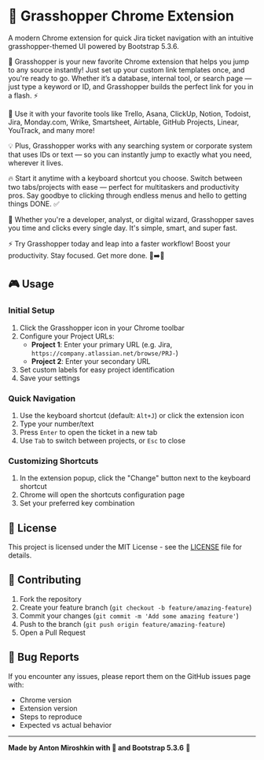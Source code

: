 # 🦗 Grasshopper Chrome Extension

A modern Chrome extension for quick Jira ticket navigation with an intuitive grasshopper-themed UI powered by Bootstrap 5.3.6.

🚀 Grasshopper is your new favorite Chrome extension that helps you jump to any source instantly! Just set up your custom link templates once, and you're ready to go. Whether it’s a database, internal tool, or search page — just type a keyword or ID, and Grasshopper builds the perfect link for you in a flash. ⚡

🎯 Use it with your favorite tools like Trello, Asana, ClickUp, Notion, Todoist, Jira, Monday.com, Wrike, Smartsheet, Airtable, GitHub Projects, Linear, YouTrack, and many more!

💡 Plus, Grasshopper works with any searching system or corporate system that uses IDs or text — so you can instantly jump to exactly what you need, wherever it lives.

🔥 Start it anytime with a keyboard shortcut you choose. Switch between two tabs/projects with ease — perfect for multitaskers and productivity pros. Say goodbye to clicking through endless menus and hello to getting things DONE. ✅

💼 Whether you're a developer, analyst, or digital wizard, Grasshopper saves you time and clicks every single day. It's simple, smart, and super fast.

⚡ Try Grasshopper today and leap into a faster workflow! Boost your productivity. Stay focused. Get more done. 🐛➡️🦗

## 🎮 Usage

### Initial Setup
1. Click the Grasshopper icon in your Chrome toolbar
2. Configure your Project URLs:
   - **Project 1**: Enter your primary URL (e.g. Jira, `https://company.atlassian.net/browse/PRJ-`)
   - **Project 2**: Enter your secondary URL
3. Set custom labels for easy project identification
4. Save your settings

### Quick Navigation
1. Use the keyboard shortcut (default: `Alt+J`) or click the extension icon
2. Type your number/text
4. Press `Enter` to open the ticket in a new tab
5. Use `Tab` to switch between projects, or `Esc` to close

### Customizing Shortcuts
1. In the extension popup, click the "Change" button next to the keyboard shortcut
2. Chrome will open the shortcuts configuration page
3. Set your preferred key combination

## 📝 License

This project is licensed under the MIT License - see the [LICENSE](LICENSE) file for details.

## 🤝 Contributing

1. Fork the repository
2. Create your feature branch (`git checkout -b feature/amazing-feature`)
3. Commit your changes (`git commit -m 'Add some amazing feature'`)
4. Push to the branch (`git push origin feature/amazing-feature`)
5. Open a Pull Request

## 🐛 Bug Reports

If you encounter any issues, please report them on the GitHub issues page with:
- Chrome version
- Extension version
- Steps to reproduce
- Expected vs actual behavior

---

**Made by Anton Miroshkin with 💚 and Bootstrap 5.3.6** 🦗
